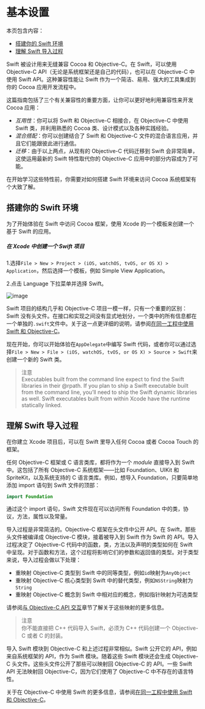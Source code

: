 # 基本设置

本页包含内容：

- [搭建你的 Swift 环境](#setting_up_your_swift_environment)
- [理解 Swift 导入过程](#understanding_the_swift_import_process)

Swift 被设计用来无缝兼容 Cocoa 和 Objective-C。在 Swift，可以使用 Objective-C API（无论是系统框架还是自己的代码），也可以在 Objective-C 中使用 Swift API。这种兼容性能让 Swift 作为一个简洁、易用、强大的工具集成到你的 Cocoa 应用开发流程中。

这篇指南包括了三个有关兼容性的重要方面，让你可以更好地利用兼容性来开发 Cocoa 应用：

- *互用性*：你可以将 Swift 和 Objective-C 相接合，在 Objective-C 中使用 Swift 类，并利用熟悉的 Cocoa 类、设计模式以及各种实践经验。
- *混合搭配*：你可以创建结合了 Swift 和 Objective-C 文件的混合语言应用，并且它们能跟彼此进行通信。
- *迁移*：由于以上两点，从现有的 Objective-C 代码迁移到 Swift 会非常简单，这使运用最新的 Swift 特性取代你的 Objective-C 应用中的部分内容成为了可能。

在开始学习这些特性前，你需要对如何搭建 Swift 环境来访问 Cocoa 系统框架有个大致了解。

<a name="setting_up_your_swift_environment"></a>
## 搭建你的 Swift 环境

为了开始体验在 Swift 中访问 Cocoa 框架，使用 Xcode 的一个模板来创建一个基于 Swift 的应用。

##### 在 Xcode 中创建一个 Swift 项目

1.选择`File > New > Project > (iOS, watchOS, tvOS, or OS X) > Application`，然后选择一个模板，例如 Simple View Application。

2.点击 Language 下拉菜单并选择 Swift。

![image](https://github.com/949478479/Using-Swift-with-Cocoa-and-Objective-C/blob/master/01-Getting%20Started/newproject_2x.png)

Swift 项目的结构几乎和 Objective-C 项目一模一样，只有一个重要的区别：Swift 没有头文件。在接口和实现之间没有显式地划分，一个类中的所有信息都在一个单独的`.swift`文件中。关于这一点更详细的说明，请参阅[在同一工程中使用 Swift 和 Objective-C](https://github.com/949478479/Using-Swift-with-Cocoa-and-Objective-C/blob/master/03-Mix%20and%20Match/Swift%20and%20Objective-C%20in%20the%20Same%20Project.md)。

现在开始，你可以开始体验在`AppDelegate`中编写 Swift 代码，或者你可以通过选择`File > New > File > (iOS, watchOS, tvOS, or OS X) > Source > Swift`来创建一个新的 Swift 类。

> 注意  
> Executables built from the command line expect to find the Swift libraries in their @rpath. If you plan to ship a Swift executable built from the command line, you’ll need to ship the Swift dynamic libraries as well. Swift executables built from within Xcode have the runtime statically linked. 

<a name="understanding_the_swift_import_process"></a>
## 理解 Swift 导入过程

在你建立 Xcode 项目后，可以在 Swift 里导入任何 Cocoa 或者 Cocoa Touch 的框架。

任何 Objective-C 框架或 C 语言类库，都将作为一个 *module* 直接导入到 Swift 中。这包括了所有 Objective-C 系统框架——比如 Foundation、UIKit 和 SpriteKit，以及系统支持的 C 语言类库。例如，想导入 Foundation，只要简单地添加 import 语句到 Swift 文件的顶部：

```swift 
import Foundation
```

通过这个 import 语句，Swift 文件现在可以访问所有 Foundation 中的类，协议，方法，属性以及常量。

导入过程是非常简洁的。Objective-C 框架在头文件中公开 API。在 Swift，那些头文件被编译成 Objective-C 模块，接着被导入到 Swift 作为 Swift 的 API。导入过程决定了 Objective-C 代码中的函数，类，方法以及声明的类型如何在 Swift 中呈现。对于函数和方法，这个过程将影响它们的参数和返回值的类型。对于类型来说，导入过程会做以下处理：

- 重映射 Objective-C 类型到 Swift 中的同等类型，例如`id`映射为`AnyObject`
- 重映射 Objective-C 核心类型到 Swift 中的替代类型，例如`NSString`映射为`String`
- 重映射 Objective-C 概念到 Swift 中相对应的概念，例如指针映射为可选类型

请参阅[与 Objective-C API 交互](https://github.com/949478479/Using-Swift-with-Cocoa-and-Objective-C/blob/master/02-Interoperability/01-Interacting%20with%20Objective-C%20APIs.md)章节了解关于这些映射的更多信息。

> 注意  
> 你不能直接把 C++ 代码导入 Swift，必须为 C++ 代码创建一个 Objective-C 或者 C 的封装。

导入 Swift 模块到 Objective-C 和上述过程非常相似。Swift 公开它的 API，例如来自系统框架的 API，作为 Swift 模块。随着这些 Swift 模块还会生成 Objective-C 头文件。这些头文件公开了那些可以映射回 Objective-C 的 API。一些 Swift API 无法映射回 Objective-C，因为它们使用了 Objective-C 中不存在的语言特性。

关于在 Objective-C 中使用 Swift 的更多信息，请参阅[在同一工程中使用 Swift 和 Objective-C](https://github.com/949478479/Using-Swift-with-Cocoa-and-Objective-C/blob/master/03-Mix%20and%20Match/Swift%20and%20Objective-C%20in%20the%20Same%20Project.md)。
